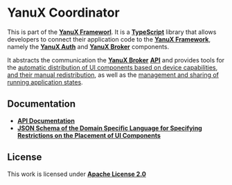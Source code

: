 # YanuX Coordinator
This is part of the [__YanuX Frameworl__](https://yanux-framework.github.io/). It is a [__TypeScript__](https://www.typescriptlang.org/) library that allows developers to connect their application code to the [__YanuX Framework__](https://yanux-framework.github.io/), namely the [__YanuX Auth__](https://github.com/YanuX-Framework/YanuX-Auth) and [__YanuX Broker__](https://github.com/YanuX-Framework/YanuX-Broker) components.

It abstracts the communication the [__YanuX Broker__](https://github.com/YanuX-Framework/YanuX-Broker) [__API__](https://yanux-framework.github.io/YanuX-Broker/) and provides tools for the [automatic distribution of UI components based on device capabilities](https://yanux-framework.github.io/YanuX-Coordinator/classes/componentsruleengine.html), [and their manual redistribution](https://yanux-framework.github.io/YanuX-Coordinator/classes/componentsdistributionelement.html), as well as the [management and sharing of running application states](https://yanux-framework.github.io/YanuX-Coordinator/classes/resourcemanagementelement.html).

## Documentation
- [__API Documentation__](https://yanux-framework.github.io/YanuX-Coordinator/)
- [__JSON Schema of the Domain Specific Language for Specifying Restrictions on the Placement of UI Components__](extras/components-restriction-language/components-restriction-schema.json)

## License
This work is licensed under [__Apache License 2.0__](LICENSE)